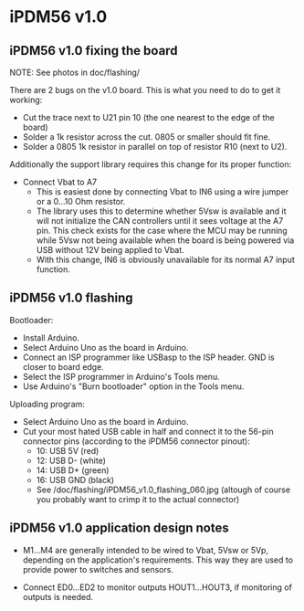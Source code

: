iPDM56 v1.0
===========

iPDM56 v1.0 fixing the board
----------------------------

NOTE: See photos in doc/flashing/

There are 2 bugs on the v1.0 board. This is what you need to do to get it working:
- Cut the trace next to U21 pin 10 (the one nearest to the edge of the board)
- Solder a 1k resistor across the cut. 0805 or smaller should fit fine.
- Solder a 0805 1k resistor in parallel on top of resistor R10 (next to U2).

Additionally the support library requires this change for its proper function:
- Connect Vbat to A7
    * This is easiest done by connecting Vbat to IN6 using a wire jumper or a 0...10 Ohm resistor.
    * The library uses this to determine whether 5Vsw is available and it will not initialize the CAN controllers until it sees voltage at the A7 pin. This check exists for the case where the MCU may be running while 5Vsw not being available when the board is being powered via USB without 12V being applied to Vbat.
    * With this change, IN6 is obviously unavailable for its normal A7 input function.


iPDM56 v1.0 flashing
--------------------

Bootloader:
- Install Arduino.
- Select Arduino Uno as the board in Arduino.
- Connect an ISP programmer like USBasp to the ISP header. GND is closer to board edge.
- Select the ISP programmer in Arduino's Tools menu.
- Use Arduino's "Burn bootloader" option in the Tools menu.

Uploading program:
- Select Arduino Uno as the board in Arduino.
- Cut your most hated USB cable in half and connect it to the 56-pin connector pins (according to the iPDM56 connector pinout):
	- 10: USB 5V  (red)
	- 12: USB D-  (white)
	- 14: USB D+  (green)
	- 16: USB GND (black)
	* See /doc/flashing/iPDM56_v1.0_flashing_060.jpg
	  (altough of course you probably want to crimp it to the actual connector)


iPDM56 v1.0 application design notes
------------------------------------

- M1...M4 are generally intended to be wired to Vbat, 5Vsw or 5Vp, depending on the application's requirements. This way they are used to provide power to switches and sensors.

- Connect ED0...ED2 to monitor outputs HOUT1...HOUT3, if monitoring of outputs is needed.
 
